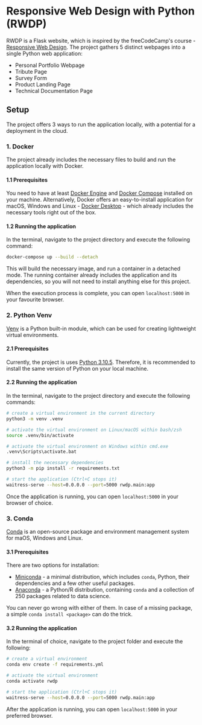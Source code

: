 # Responsive Web Design with Python (RWDP)
RWDP is a Flask website, which is inspired by the freeCodeCamp's course - [Responsive Web Design](https://www.freecodecamp.org/learn/2022/responsive-web-design/).
The project gathers 5 distinct webpages into a single Python web application:
- Personal Portfolio Webpage
- Tribute Page
- Survey Form
- Product Landing Page
- Technical Documentation Page

## Setup
The project offers 3 ways to run the application locally, with a potential for a deployment in the cloud.

### 1. Docker
The project already includes the necessary files to build and run the application locally with Docker.

#### 1.1 Prerequisites
You need to have at least [Docker Engine](https://docs.docker.com/engine/) and [Docker Compose](https://docs.docker.com/compose/) installed on your machine.
Alternatively, Docker offers an easy-to-install application for macOS, Windows and Linux - [Docker Desktop](https://docs.docker.com/get-docker/) - which already includes the necessary tools right out of the box.

#### 1.2 Running the application
In the terminal, navigate to the project directory and execute the following command:
```bash
docker-compose up --build --detach
 ```
This will build the necessary image, and run a container in a detached mode. 
The running container already includes the application and its dependencies, so you will not need to install anything else for this project.

When the execution process is complete, you can open `localhost:5000` in your favourite browser.

### 2. Python Venv
[Venv](https://docs.python.org/3/library/venv.html) is a Python built-in module, which can be used for creating lightweight virtual environments.

#### 2.1 Prerequisites
Currently, the project is uses [Python 3.10.5](https://www.python.org/downloads/release/python-3105/). Therefore, it is recommended to install the same version of Python on your local machine.

#### 2.2 Running the application
In the terminal, navigate to the project directory and execute the following commands:
```bash
# create a virtual environment in the current directory
python3 -m venv .venv

# activate the virtual environment on Linux/macOS within bash/zsh
source .venv/bin/activate

# activate the virtual environment on Windows within cmd.exe
.venv\Scripts\activate.bat

# install the necessary dependencies
python3 -m pip install -r requirements.txt

# start the application (Ctrl+C stops it)
waitress-serve --host=0.0.0.0 --port=5000 rwdp.main:app
```
Once the application is running, you can open `localhost:5000` in your browser of choice.

### 3. Conda
[Conda](https://docs.conda.io/en/latest/) is an open-source package and environment management system for maOS, Windows and Linux.

#### 3.1 Prerequisites
There are two options for installation:
- [Miniconda](https://docs.conda.io/en/latest/miniconda.html) - a minimal distribution, which includes `conda`, Python, their dependencies and a few other useful packages.
- [Anaconda](https://docs.continuum.io/anaconda/) - a Python/R distribution, containing `conda` and a collection of 250 packages related to data science.

You can never go wrong with either of them. In case of a missing package, a simple `conda install <package>` can do the trick.

#### 3.2 Running the application
In the terminal of choice, navigate to the project folder and execute the following:
```bash
# create a virtual environment
conda env create -f requirements.yml

# activate the virtual environment
conda activate rwdp

# start the application (Ctrl+C stops it)
waitress-serve --host=0.0.0.0 --port=5000 rwdp.main:app
```
After the application is running, you can open `localhost:5000` in your preferred browser.
